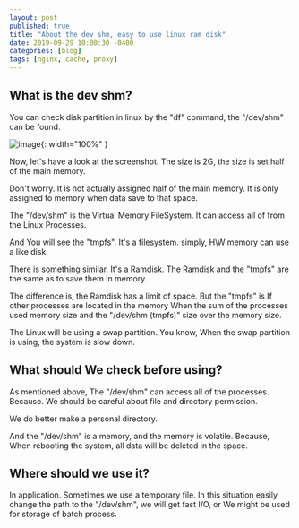 ```yaml
---
layout: post
published: true
title: "About the dev shm, easy to use linux ram disk"
date: 2019-09-29 10:00:30 -0400
categories: [blog]
tags: [nginx, cache, proxy]
---
```


## What is the dev shm?

You can check disk partition in linux by the "df" command, the "/dev/shm" can be found. 

![image](https://user-images.githubusercontent.com/4101636/65818103-4931c800-e249-11e9-948a-753db12b3eba.png){: width="100%" }

Now, let's have a look at the screenshot. The size is 2G, the size is set half of the main memory.<br>

Don't worry. It is not actually assigned half of the main memory.
It is only assigned to memory when data save to that space.

The "/dev/shm" is the Virtual Memory FileSystem. It can access all of from the Linux Processes.

And You will see the "tmpfs". It's a filesystem. simply, H\W memory can use a like disk.

There is something similar. It's a Ramdisk. The Ramdisk and the "tmpfs" are the same as to save them in memory.

The difference is, the Ramdisk has a limit of space. But the "tmpfs" is If other processes are located in the memory When the sum of the processes used memory size and the "/dev/shm (tmpfs)" size over the memory size.<br>
 
The Linux will be using a swap partition. You know, When the swap partition is using, the system is slow down.

## What should We check before using?

As mentioned above, The "/dev/shm" can access all of the processes.
Because. We should be careful about file and directory permission.

We do better make a personal directory.

And the "/dev/shm" is a memory, and the memory is volatile. Because, When rebooting the system, all data will be deleted in the space.

## Where should we use it? 

In application. Sometimes we use a temporary file. In this situation easily change the path to the "/dev/shm", we will get fast I/O,
or We might be used for storage of batch process.
